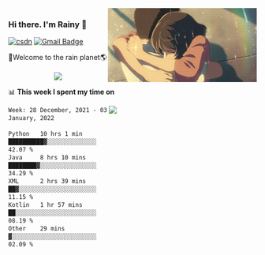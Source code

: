 <img  align='right' height="150" src="https://github.com/LikeRainDay/LikeRainDay/blob/master/pic/img_rain_1.gif?raw=true">



### Hi there. I'm Rainy :lemon:

[![csdn](https://img.shields.io/badge/-csdn-c14438?style=flat-square&logo=c&logoColor=white)](https://blog.csdn.net/qq_15807167)
[![Gmail Badge](https://img.shields.io/badge/-gmail-c14438?style=flat-square&logo=Gmail&logoColor=white&link=mailto:houshuai0816@gmail.com)](mailto:houshuai0816@gmail.com)

🚀Welcome to the rain planet🌎

<center>
<img align='center'  src="https://source.unsplash.com/random/1200x600">
</center>

📊 **This week I spent my time on**

<img align='right'   width="300" src="https://github-readme-stats.vercel.app/api?username=LikeRainDay&show_icons=true&title_color=fff&icon_color=79ff97&text_color=9f9f9f&bg_color=151515">

<!--START_SECTION:waka-->
```text
Week: 28 December, 2021 - 03 January, 2022

Python   10 hrs 1 min    ██████████▓░░░░░░░░░░░░░░   42.07 % 
Java     8 hrs 10 mins   ████████▓░░░░░░░░░░░░░░░░   34.29 % 
XML      2 hrs 39 mins   ██▓░░░░░░░░░░░░░░░░░░░░░░   11.15 % 
Kotlin   1 hr 57 mins    ██░░░░░░░░░░░░░░░░░░░░░░░   08.19 % 
Other    29 mins         ▓░░░░░░░░░░░░░░░░░░░░░░░░   02.09 % 
```
<!--END_SECTION:waka-->
